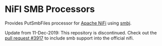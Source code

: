 # NiFI SMB Processors

Provides PutSmbFiles processor for [Apache NiFi](https://nifi.apache.org/)
using [smbj](https://github.com/hierynomus/smbj).

Update from 11-Dec-2019: This repository is discontinued. Check out the
[pull request #3917](https://github.com/apache/nifi/pull/3917) to include
smb support into the official nifi.